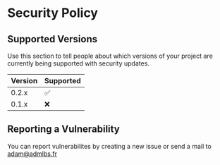 # Security Policy

## Supported Versions

Use this section to tell people about which versions of your project are
currently being supported with security updates.

| Version | Supported          |
| ------- | ------------------ |
| 0.2.x  | :white_check_mark: |
| 0.1.x   | :x:                |

## Reporting a Vulnerability

You can report vulnerabilites by creating a new issue or send a mail to adam@admlbs.fr
